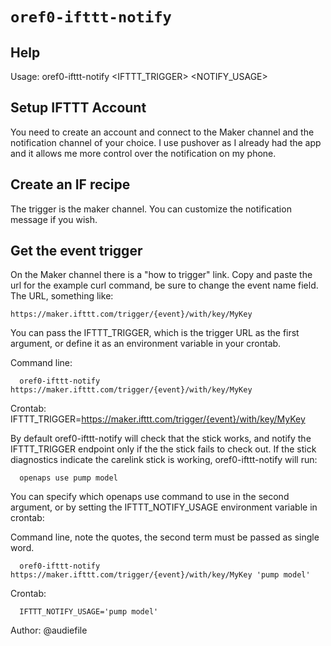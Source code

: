 # `oref0-ifttt-notify`

## Help
Usage:
oref0-ifttt-notify <IFTTT_TRIGGER> <NOTIFY_USAGE>

## Setup IFTTT Account

You need to create an account and connect to the Maker channel and the
notification channel of your choice. I use pushover as I already had the app
and it allows me more control over the notification on my phone.

## Create an IF recipe
The trigger is the maker channel. You can customize the notification message
if you wish.

## Get the event trigger
On the Maker channel there is a "how to trigger" link. Copy and paste the url
for the example curl command, be sure to change the event name field.
The URL, something like:

    https://maker.ifttt.com/trigger/{event}/with/key/MyKey

You can pass the IFTTT_TRIGGER, which is the trigger URL as the first
argument, or define it as an environment variable in your crontab.

Command line:

      oref0-ifttt-notify https://maker.ifttt.com/trigger/{event}/with/key/MyKey


Crontab:
      IFTTT_TRIGGER=https://maker.ifttt.com/trigger/{event}/with/key/MyKey

By default oref0-ifttt-notify will check that the stick works, and notify the IFTTT_TRIGGER
endpoint only if the the stick fails to check out.  If the stick diagnostics
indicate the carelink stick is working, oref0-ifttt-notify will run:

      openaps use pump model

You can specify which openaps use command to use in the second argument, or by
setting the IFTTT_NOTIFY_USAGE environment variable in crontab:

Command line, note the quotes, the second term must be passed as single word.

      oref0-ifttt-notify https://maker.ifttt.com/trigger/{event}/with/key/MyKey 'pump model'

Crontab:

      IFTTT_NOTIFY_USAGE='pump model'

Author: @audiefile
